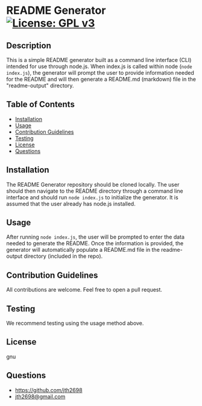 # README Generator [![License: GPL v3](https://img.shields.io/badge/License-GPLv3-blue.svg)](https://www.gnu.org/licenses/gpl-3.0)
## Description
This is a simple README generator built as a command line interface (CLI) intended for use through node.js. When index.js is called within node (`node index.js`), the generator will prompt the user to provide information needed for the README and will then generate a README.md (markdown) file in the "readme-output" directory.

## Table of Contents
* [Installation](#installation)
* [Usage](#usage)
* [Contribution Guidelines](#contribution)
* [Testing](#testing) 
* [License](#license)
* [Questions](#questions)
  
## Installation
The README Generator repository should be cloned locally. The user should then navigate to the README directory through a command line interface and should run `node index.js` to initialize the generator. It is assumed that the user already has node.js installed.

## Usage
After running `node index.js`, the user will be prompted to enter the data needed to generate the README. Once the information is provided, the generator will automatically populate a README.md file in the readme-output directory (included in the repo).

## Contribution Guidelines
All contributions are welcome. Feel free to open a pull request.

## Testing
We recommend testing using the usage method above.

## License
gnu

## Questions
* <https://github.com/jth2698>
* <jth2698@gmail.com>